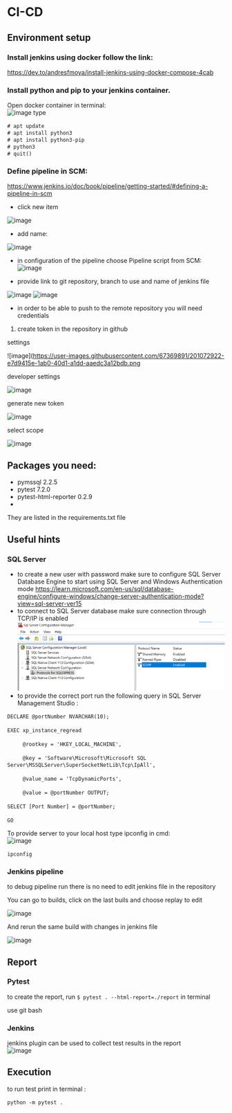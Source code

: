 # CI-CD

## Environment setup

### Install jenkins using docker follow the link:  

https://dev.to/andresfmoya/install-jenkins-using-docker-compose-4cab  

### Install python and pip to your jenkins container.  

Open docker container in terminal:  
![image](https://user-images.githubusercontent.com/67369891/201064644-a6930118-4020-4e62-80e7-5f048e11de0c.png)
type 
```
# apt update
# apt install python3
# apt install python3-pip
# python3
# quit()
```

### Define pipeline in SCM:
https://www.jenkins.io/doc/book/pipeline/getting-started/#defining-a-pipeline-in-scm  

- click new item  

![image](https://user-images.githubusercontent.com/67369891/201055959-d9bcbd33-0fe2-4645-be4a-b23a7a9de367.png)  

- add name:  

![image](https://user-images.githubusercontent.com/67369891/201056371-32ada2f2-396c-405a-90c9-51b704e542d4.png)  

- in configuration of the pipeline choose Pipeline script from SCM:
![image](https://user-images.githubusercontent.com/67369891/201057041-ab783ccb-b4df-445b-8d67-46c275c8987f.png)  

- provide link to git repository, branch to use and name of jenkins file  

![image](https://user-images.githubusercontent.com/67369891/201057433-f06edfa6-ac8c-4d6e-b07e-3fce656c13f5.png)
![image](https://user-images.githubusercontent.com/67369891/201058043-5bf8d9b8-7dff-4f4f-b267-8ad4ec160558.png)

- in order to be able to push to the remote repository you will need credentials  
1. create token in the repository in github  

settings   

![image](https://user-images.githubusercontent.com/67369891/201072922-e7d9415e-1ab0-40d1-a1dd-aaedc3a12bdb.png  

developer settings  

![image](https://user-images.githubusercontent.com/67369891/201073043-1e15132c-1c36-4aae-acf2-df681a75d144.png)

generate new token  

![image](https://user-images.githubusercontent.com/67369891/201073213-d1169852-62ae-4a2d-a339-1e6b66a2009f.png)

select scope  

![image](https://user-images.githubusercontent.com/67369891/201073597-bda2543b-d7c3-4e91-83f8-e9c26bdf413d.png)

## Packages you need:
- pymssql 2.2.5
- pytest 7.2.0
- pytest-html-reporter 0.2.9  
- 
They are listed in the requirements.txt file

## Useful hints 
### SQL Server
- to create a new user with password make sure to configure SQL Server Database Engine to start using SQL Server and Windows Authentication mode
https://learn.microsoft.com/en-us/sql/database-engine/configure-windows/change-server-authentication-mode?view=sql-server-ver15
- to connect to SQL Server database make sure connection through TCP/IP is enabled
![img.png](img.png)
- to provide the correct port run the following query in  SQL Server Management Studio :  
```
DECLARE @portNumber NVARCHAR(10);

EXEC xp_instance_regread

     @rootkey = 'HKEY_LOCAL_MACHINE',

     @key = 'Software\Microsoft\Microsoft SQL Server\MSSQLServer\SuperSocketNetLib\Tcp\IpAll',

     @value_name = 'TcpDynamicPorts',

     @value = @portNumber OUTPUT;

SELECT [Port Number] = @portNumber;

GO
```
To provide server to your local host type ipconfig in cmd:  
![image](https://user-images.githubusercontent.com/67369891/201068356-e6f4da25-fb09-4052-a40b-d64f598bfb63.png)
```
ipconfig
```
### Jenkins pipeline
to debug pipeline run there is no need to edit jenkins file in the repository  

You can go to builds, click on the last buils and choose replay to edit   

![image](https://user-images.githubusercontent.com/67369891/201061183-aaafc43b-9cbe-4d1d-80f6-a77b5772c5d3.png)  

And rerun the same build with changes in jenkins file  

![image](https://user-images.githubusercontent.com/67369891/201061388-83bbfe75-ff9e-44ff-8e56-4af876cc9f6d.png)

## Report
### Pytest
to create the report, run 
```$ pytest . --html-report=./report```
in terminal

use git bash
### Jenkins
jenkins plugin can be used to collect test results in the report  
![image](https://user-images.githubusercontent.com/67369891/201069770-848b13b6-5ea3-44ac-a906-64a2d4c5f186.png)

## Execution

to run test print in terminal :
```
python -m pytest .
```
